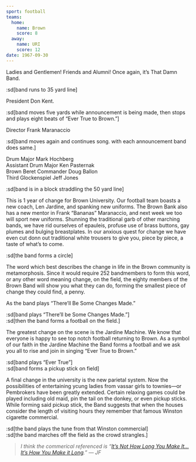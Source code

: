 ```yaml
---
sport: football
teams:
  home:
    name: Brown
    score: 8
  away:
    name: URI
    score: 12
date: 1967-09-30
---
```


Ladies and Gentlemen! Friends and Alumni! Once again, it’s That Damn Band.

:sd[band runs to 35 yard line]

President Don Kent.

:sd[band moves five yards while announcement is being made, then stops and plays eight beats of “Ever True to Brown.”]

Director Frank Maranaccio

:sd[band moves again and continues song. with each announcement band does same.]

Drum Major Mark Hochberg\
Assistant Drum Major Ken Pasternak\
Brown Beret Commander Doug Ballon\
Third Glockenspiel Jeff Jones

:sd[band is in a block straddling the 50 yard line]

This is 1 year of change for Brown University. Our football team boasts a new coach, Len Jardine, and spanking new uniforms. The Brown Bank also has a new mentor in Frank “Bananas” Maranaccio, and next week we too will sport new uniforms. Shunning the traditional garb of other marching bands, we have rid ourselves of epauleis, profuse use of brass buttons, gay plumes and bulging breastplates. In our anxious quest for change we have even cut donn out traditional white trousers to give you, piece by piece, a taste of what’s to come.

:sd[the band forms a circle]

The word which best describes the change in life in the Brown community is metamorphosis. Since it would require 252 bandmembers to form this word, or any other word meaning change, on the field, the eighty members of the Brown Band will show you what they can do, forming the smallest piece of change they could find, a penny.

As the band plays “There’ll Be Some Changes Made.”

:sd[band plays “There’ll be Some Changes Made.”]\
:sd[then the band forms a football on the field.]

The greatest change on the scene is the Jardine Machine. We know that everyone is happy to see top notch football returning to Brown. As a symbol of our faith in the Jardine Machine the Band forms a football and we ask you all to rise and join in singing “Ever True to Brown.”

:sd[band plays “Ever True”]\
:sd[band forms a pickup stick on field]

A final change in the university is the new parietal system. Now the possibilities of entertaining ycung ladies from vassar girls to townies—or Pembrokers have been greatly extended. Certain relaxing games could be played including old maid, pin the tail on the donkey, or even pickup sticks. While forming said pickup stick, the Band suggests that when the houses consider the length of visiting hours they remember that famous Winston cigarette commercial.

:sd[the band plays the tune from that Winston commercial]\
:sd[the band marches off the field as the crowd strangles.]

> _I think the commerical referenced is “[It’s Not How Long You Make It… It’s How You Make it Long](https://youtu.be/2BXiyMDD9Hk).” — JF_
